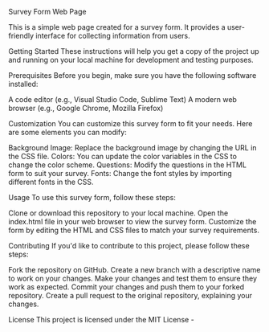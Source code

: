 Survey Form Web Page

This is a simple web page created for a survey form. It provides a user-friendly interface for collecting information from users.

Getting Started
These instructions will help you get a copy of the project up and running on your local machine for development and testing purposes.

Prerequisites
Before you begin, make sure you have the following software installed:

A code editor (e.g., Visual Studio Code, Sublime Text)
A modern web browser (e.g., Google Chrome, Mozilla Firefox)

Customization
You can customize this survey form to fit your needs. Here are some elements you can modify:

Background Image: Replace the background image by changing the URL in the CSS file.
Colors: You can update the color variables in the CSS to change the color scheme.
Questions: Modify the questions in the HTML form to suit your survey.
Fonts: Change the font styles by importing different fonts in the CSS.

Usage
To use this survey form, follow these steps:

Clone or download this repository to your local machine.
Open the index.html file in your web browser to view the survey form.
Customize the form by editing the HTML and CSS files to match your survey requirements.

Contributing
If you'd like to contribute to this project, please follow these steps:

Fork the repository on GitHub.
Create a new branch with a descriptive name to work on your changes.
Make your changes and test them to ensure they work as expected.
Commit your changes and push them to your forked repository.
Create a pull request to the original repository, explaining your changes.

License
This project is licensed under the MIT License -
